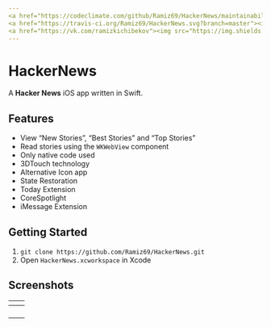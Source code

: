 ```yaml
---
<a href="https://codeclimate.com/github/Ramiz69/HackerNews/maintainability"><img src="https://api.codeclimate.com/v1/badges/9883009aec080c2db179/maintainability" /></a>
<a href="https://travis-ci.org/Ramiz69/HackerNews.svg?branch=master"><img src="https://travis-ci.org/Ramiz69/HackerNews.svg?branch=master" /></a>
<a href="https://vk.com/ramizkichibekov"><img src="https://img.shields.io/badge/platform-iOS-lightgray.svg" /></a>
---
```


<h1 id="hackernews">HackerNews</h1>
<p>A <strong>Hacker News</strong> iOS app written in Swift.</p>
<h2 id="features">Features</h2>
<ul>
<li>View “New Stories”, “Best Stories” and “Top Stories”</li>
<li>Read stories using the <code>WKWebView</code> component</li>
<li>Only native code used</li>
<li>3DTouch technology</li>
<li>Alternative Icon app</li>
<li>State Restoration</li>
<li>Today Extension</li>
<li>CoreSpotlight</li>
<li>iMessage Extension</li>
</ul>
<h2 id="getting-started">Getting Started</h2>
<ol>
<li><code>git clone https://github.com/Ramiz69/HackerNews.git</code></li>
<li>Open <code>HackerNews.xcworkspace</code> in Xcode</li>
</ol>
<h2 id="screenshots">Screenshots</h2>

<table>
<thead>
<tr>
<th><img src="https://d.radikal.ru/d28/1803/66/33d27269e932.png" alt=""></th>
<th><img src="https://c.radikal.ru/c09/1803/f0/2891fc9d227c.png" alt=""></th>
</tr>
</thead>
<tbody>
<tr>
<td><img src="https://b.radikal.ru/b05/1803/85/c070050a312b.png" alt=""></td>
<td><img src="https://c.radikal.ru/c11/1803/fc/c2cd949ee6e7.png" alt=""></td>
</tr>
<tr>
</tr>
<tr>
<td><img src="https://a.radikal.ru/a42/1803/7d/3fe5b56522db.png" alt=""></td>
<td><img src="https://a.radikal.ru/a28/1803/4c/824e21075d9b.png" alt=""></td>
</tr>
<tr>
<td><img src="https://d.radikal.ru/d29/1803/b3/e0013c3ce15d.png" alt=""></td>
<td><img src="https://d.radikal.ru/d16/1803/74/c8794b00f0e4.png" alt=""></td>
</tr>
<tr>
<td><img src="https://c.radikal.ru/c37/1803/62/a8b30f7f810c.png" alt=""></td>
</tr>
</tbody>
</table>
